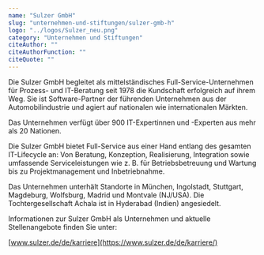 ```yaml
---
name: "Sulzer GmbH"
slug: "unternehmen-und-stiftungen/sulzer-gmb-h"
logo: "../logos/Sulzer_neu.png"
category: "Unternehmen und Stiftungen"
citeAuthor: ""
citeAuthorFunction: ""
citeQuote: ""
---
```


Die Sulzer GmbH begleitet als mittelständisches Full-Service-Unternehmen für Prozess- und IT-Beratung seit 1978 die Kundschaft erfolgreich auf ihrem Weg. Sie ist Software-Partner der führenden Unternehmen aus der Automobilindustrie und agiert auf nationalen wie internationalen Märkten.

Das Unternehmen verfügt über 900 IT-Expertinnen und -Experten aus mehr als 20 Nationen.

Die Sulzer GmbH bietet Full-Service aus einer Hand entlang des gesamten IT-Lifecycle an: Von Beratung, Konzeption, Realisierung, Integration sowie umfassende Serviceleistungen wie z. B. für Betriebsbetreuung und Wartung bis zu Projektmanagement und Inbetriebnahme.

Das Unternehmen unterhält Standorte in München, Ingolstadt, Stuttgart, Magdeburg, Wolfsburg, Madrid und Montvale (NJ/USA). Die Tochtergesellschaft Achala ist in Hyderabad (Indien) angesiedelt.

Informationen zur Sulzer GmbH als Unternehmen und aktuelle Stellenangebote finden Sie unter:

[www.sulzer.de/de/karriere](https://www.sulzer.de/de/karriere/)
